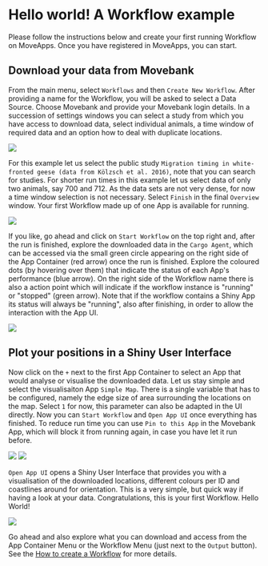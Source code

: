 # Hello world! A Workflow example

Please follow the instructions below and create your first running Workflow on MoveApps. Once you have registered in MoveApps, you can start.

## Download your data from Movebank
From the main menu, select `Workflows` and then `Create New Workflow`. After providing a name for the Workflow, you will be asked to select a Data Source. Choose Movebank and provide your Movebank login details. In a succession of settings windows you can select a study from which you have access to download data, select individual animals, a time window of required data and an option how to deal with duplicate locations. 

![](../files/HelloWorld_selectDataSource.png)

For this example let us select the public study `Migration timing in white-fronted geese (data from Kölzsch et al. 2016)`, note that you can search for studies. For shorter run times in this example let us select data of only two animals, say 700 and 712. As the data sets are not very dense, for now a time window selection is not necessary. Select `Finish` in the final `Overview` window. Your first Workflow made up of one App is available for running.

![](../files/HelloWorld_selectStudy.png)

If you like, go ahead and click on `Start Workflow` on the top right and, after the run is finished, explore the downloaded data in the `Cargo Agent`, which can be accessed via the small green circle appearing on the right side of the App Container (red arrow) once the run is finished. Explore the coloured dots (by hovering over them) that indicate the status of each App's performance (blue arrow). On the right side of the Workflow name there is also a action point which will indicate if the workflow instance is "running" or "stopped" (green arrow). Note that if the workflow contains a Shiny App its status will always be "running", also after finishing, in order to allow the interaction with the App UI.

![](../files/HelloWorld_MoveApps_CargoAgent.png)

## Plot your positions in a Shiny User Interface
Now click on the `+` next to the first App Container to select an App that would analyse or visualise the downloaded data. Let us stay simple and select the visualisaiton App `Simple Map`. There is a single variable that has to be configured, namely the edge size of area surrounding the locations on the map. Select `1` for now, this parameter can also be adapted in the UI directly. Now you can `Start Workflow` and `Open App UI` once everything has finished. To reduce run time you can use `Pin to this App` in the Movebank App, which will block it from running again, in case you have let it run before.

![](../files/HelloWorld_addMap.png)
![](../files/HelloWorld_OpenAppUI.png)

`Open App UI` opens a Shiny User Interface that provides you with a visualisation of the downloaded locations, different colours per ID and coastlines around for orientation. This is a very simple, but quick way if having a look at your data. Congratulations, this is your first Workflow. Hello World!

![](../files/HelloWorld_SimpleMap.png)

Go ahead and also explore what you can download and access from the App Container Menu or the Workflow Menu (just next to the `Output` button). See the [How to create a Workflow](create_workflow.md) for more details.
